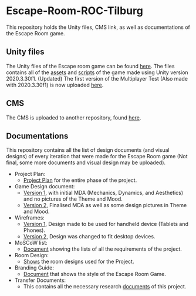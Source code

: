 # Escape-Room-ROC-Tilburg
This repository holds the Unity files, CMS link, as well as documentations of the Escape Room game.

## Unity files
The Unity files of the Escape room game can be found [here](https://git.fhict.nl/I406449/internship-project-ar-tennis/-/tree/main/Escape%20Room%20(Concept%20A)). The files contains all of the [assets](https://git.fhict.nl/I406449/internship-project-ar-tennis/-/tree/main/Escape%20Room%20(Concept%20A)/Assets) and [scripts](https://git.fhict.nl/I406449/internship-project-ar-tennis/-/tree/main/Escape%20Room%20(Concept%20A)/Assets/Scripts) of the game made using Unity version 2020.3.30f1.
(Updated)
The first version of the Multiplayer Test (Also made with 2020.3.30f1) is now uploaded [here](https://git.fhict.nl/I406449/internship-project-ar-tennis/-/tree/main/Multiplayer%20Test).

## CMS
The CMS is uploaded to another repository, found [here](https://github.com/gustass5/EscapeRoomManagement).

## Documentations
This repository contains all the list of design documents (and visual designs) of every iteration that were made for the Escape Room game (Not final, some more documents and visual design may be uploaded).

- Project Plan:
    - [Project Plan](https://git.fhict.nl/I406449/internship-project-ar-tennis/-/tree/main/Documentations/Project%20Plan) for the entire phase of the project.
- Game Design document:
    - [Version 1](https://git.fhict.nl/I406449/internship-project-ar-tennis/-/tree/main/Documentations/Game%20Design%20Documents), with initial MDA (Mechanics, Dynamics, and Aesthetics) and no pictures of the Theme and Mood.
    - [Version 2](https://git.fhict.nl/I406449/internship-project-ar-tennis/-/tree/main/Documentations/Game%20Design%20Documents), Finalised MDA as well as some design pictures in Theme and Mood.
- Wireframes:
    - [Version 1](https://git.fhict.nl/I406449/internship-project-ar-tennis/-/tree/main/Documentations/Wireframes/V1), Design made to be used for handheld device (Tablets and Phones).
    - [Version 2](https://git.fhict.nl/I406449/internship-project-ar-tennis/-/tree/main/Documentations/Wireframes/V2), Design was changed to fit desktop devices.
- MoSCoW list:
    - [Document](https://git.fhict.nl/I406449/internship-project-ar-tennis/-/tree/main/Documentations/Moscow%20List) showing the lists of all the requirements of the project.
- Room Design:
    - [Shows](https://git.fhict.nl/I406449/internship-project-ar-tennis/-/tree/main/Documentations/Rooms) the room designs used for the Project.
- Branding Guide:
    - [Document](https://git.fhict.nl/I406449/internship-project-ar-tennis/-/tree/main/Documentations/Branding%20Guide) that shows the style of the Escape Room Game.
- Transfer Documents:
    - This contains all the necessary research [documents](https://git.fhict.nl/I406449/internship-project-ar-tennis/-/tree/main/Documentations/Transfer%20Folder/Transfer%20Folder) of this project.
